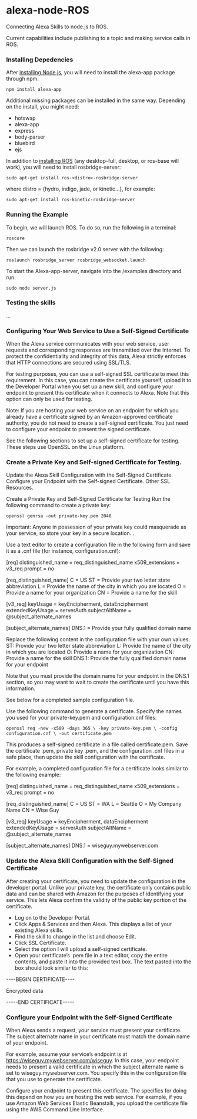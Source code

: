 # alexa-node-ROS
Connecting Alexa Skills to node.js to ROS. 

Current capabilities include publishing to a topic and making service calls in ROS.

### Installing Depedencies

After [installing Node.js](https://nodejs.org/en/), you will need to install the alexa-app package through npm:

``
npm install alexa-app
``

Additional missing packages can be installed in the same way. Depending on the install, you might need:
* hotswap
* alexa-app
* express
* body-parser
* bluebird
* ejs

In addition to [installing ROS](http://wiki.ros.org/ROS/Installation) (any desktop-full, desktop, or ros-base will work), you will need to install rosbridge-server:

``
sudo apt-get install ros-<distro>-rosbridge-server
``

where distro = {hydro, indigo, jade, or kinetic...}, for example:

``
sudo apt-get install ros-kinetic-rosbridge-server
``

### Running the Example

To begin, we will launch ROS. To do so, run the following in a terminal: 

``
roscore
``

Then we can launch the rosbridge v2.0 server with the following:

``
roslaunch rosbridge_server rosbridge_websocket.launch
``

To start the Alexa-app-server, navigate into the /examples directory and run:

``
sudo node server.js
``

### Testing the skills

...


### Configuring Your Web Service to Use a Self-Signed Certificate
When the Alexa service communicates with your web service, user requests and corresponding responses are transmitted over the Internet. To protect the confidentiality and integrity of this data, Alexa strictly enforces that HTTP connections are secured using SSL/TLS.


For testing purposes, you can use a self-signed SSL certificate to meet this requirement. In this case, you can create the certificate yourself, upload it to the Developer Portal when you set up a new skill, and configure your endpoint to present this certificate when it connects to Alexa. Note that this option can only be used for testing.


Note: If you are hosting your web service on an endpoint for which you already have a certificate signed by an Amazon-approved certificate authority, you do not need to create a self-signed certificate. You just need to configure your endpoint to present the signed certificate.


See the following sections to set up a self-signed certificate for testing. These steps use OpenSSL on the Linux platform.


### Create a Private Key and Self-signed Certificate for Testing.


Update the Alexa Skill Configuration with the Self-Signed Certificate.
Configure your Endpoint with the Self-signed Certificate.
Other SSL Resources.


Create a Private Key and Self-Signed Certificate for Testing
Run the following command to create a private key:

``
  openssl genrsa -out private-key.pem 2048
``

Important: Anyone in possession of your private key could masquerade as your service, so store your key in a secure location. .


Use a text editor to create a configuration file in the following form and save it as a .cnf file (for instance, configuration.cnf):


[req]
distinguished_name = req_distinguished_name
x509_extensions = v3_req
prompt = no


[req_distinguished_name]
C = US
ST = Provide your two letter state abbreviation
L = Provide the name of the city in which you are located
O = Provide a name for your organization
CN = Provide a name for the skill


[v3_req]
keyUsage = keyEncipherment, dataEncipherment
extendedKeyUsage = serverAuth
subjectAltName = @subject_alternate_names


[subject_alternate_names]
DNS.1 = Provide your fully qualified domain name


Replace the following content in the configuration file with your own values:
ST: Provide your two letter state abbreviation
L: Provide the name of the city in which you are located
O: Provide a name for your organization
CN: Provide a name for the skill
DNS.1: Provide the fully qualified domain name for your endpoint


Note that you must provide the domain name for your endpoint in the DNS.1 section, so you may want to wait to create the certificate until you have this information.


See below for a completed sample configuration file.


Use the following command to generate a certificate. Specify the names you used for your private-key.pem and configuration.cnf files:

``
openssl req -new -x509 -days 365 \
            -key private-key.pem \
            -config configuration.cnf \
            -out certificate.pem
``

This produces a self-signed certificate in a file called certificate.pem.
Save the certificate .pem, private key .pem, and the configuration .cnf files in a safe place, then update the skill configuration with the certificate.


For example, a completed configuration file for a certificate looks similar to the following example:


[req]
distinguished_name = req_distinguished_name
x509_extensions = v3_req
prompt = no

[req_distinguished_name]
C = US
ST = WA
L = Seattle
O = My Company Name
CN = Wise Guy

[v3_req]
keyUsage = keyEncipherment, dataEncipherment
extendedKeyUsage = serverAuth
subjectAltName = @subject_alternate_names

[subject_alternate_names]
DNS.1 = wiseguy.mywebserver.com


### Update the Alexa Skill Configuration with the Self-Signed Certificate
After creating your certificate, you need to update the configuration in the developer portal. Unlike your private key, the certificate only contains public data and can be shared with Amazon for the purposes of identifying your service. This lets Alexa confirm the validity of the public key portion of the certificate.
* Log on to the Developer Portal.
* Click Apps & Services and then Alexa. This displays a list of your existing Alexa skills.
* Find the skill to change in the list and choose Edit.
* Click SSL Certificate.
* Select the option I will upload a self-signed certificate.
* Open your certificate’s .pem file in a text editor, copy the entire contents, and paste it into the provided text box. The text pasted into the box should look similar to this:


----BEGIN CERTIFICATE----
 
 
Encrypted data


-----END CERTIFICATE-----


### Configure your Endpoint with the Self-Signed Certificate
When Alexa sends a request, your service must present your certificate. The subject alternate name in your certificate must match the domain name of your endpoint.


For example, assume your service’s endpoint is at https://wiseguy.mywebserver.com/wiseguy. In this case, your endpoint needs to present a valid certificate in which the subject alternate name is set to wiseguy.mywebserver.com. You specify this in the configuration file that you use to generate the certificate.


Configure your endpoint to present this certificate. The specifics for doing this depend on how you are hosting the web service. For example, if you use Amazon Web Services Elastic Beanstalk, you upload the certificate file using the AWS Command Line Interface.

